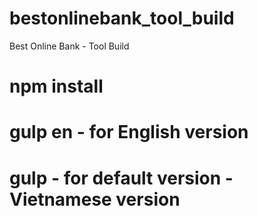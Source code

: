 # bestonlinebank_tool_build
Best Online Bank - Tool Build
# npm install
# gulp en - for English version
# gulp - for default version - Vietnamese version
